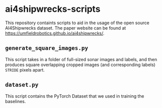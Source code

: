 # ai4shipwrecks-scripts

This repository containts scripts to aid in the usage of the open source AI4Shipwrecks dataset. The paper website can be found at https://umfieldrobotics.github.io/ai4shipwrecks/.

## `generate_square_images.py`

This script takes in a folder of full-sized sonar images and labels, and then produces square overlapping cropped images (and corresponding labels) `STRIDE` pixels apart.

## `dataset.py`

This script contains the PyTorch Dataset that we used in training the baselines.

